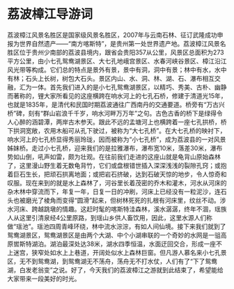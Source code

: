 # 荔波樟江导游词  
荔波樟江风景名胜区是国家级风景名胜区，2007年与云南石林、征订武隆成功申报为世界自然遗产――“南方喀斯特”，是贵州第一处世界遗产地。荔波樟江风景名胜区位于贵州少南部的荔波县境内，跟省会贵阳357从公里，风景区总面积为273平方公里，由小七孔鸳鸯湖景区、大七孔地峨宫景区、水春河峡谷景区、樟江沿江风光带等构成。它们总的特点是景外有景，景中有洞，洞中有景；林中有水，水中有林；石头上长树，树包大石头。景区内山、水、洞、林、湖、石、瀑布相互交融，汇为一体。首先我们进入的是小七孔鸳鸯湖景区，以精巧、秀美、古朴、幽静而著称的，锂大家所看见的这座横跨在响水河上的七孔石桥，修建于清道光15年，也就是1835年，是清代和民国时期荔波通往广西南丹的交通要道。桥旁有“万古兴桥”碑，刻有“群山岩浪千千岁，响水河畔万万年”之句。古色古香的桥下是绿得令人心醉的涵碧潭，两岸古木参天。跟此不远的孟塘河上也横跨着一座七孔拱桥，桥下拱洞宽敞，农用木船可从孔下驶过，被称为“大七孔桥”。在大七孔桥的映衬下，响水河上的七孔桥显得秀丽玲珑，因而被称为“小七孔桥”，成为荔波县的一对风景姊妹桥。走过小七孔桥，迎来我们的是拉雅瀑布，瀑布宽10米，落差30米，瀑布势如山倒，吼声如雷，颇为壮观。在往前我们走进的这座山就是龟背山原始森林了，这里漫山野生着无数龟背竹，它们或盘根错世插入深深浅浅的裂隙孔窍；或抱着巨石生长，把顽石拱离地面；或把岩石挤破，达到石破天惊的地步，令人惊奇和叹服。现在来到的就是水上森林了，河谷里长着茂密的乔木和灌木，河水从河床的杂木林中穿流而下，年复一年，日复一日的冲刷，河床上已经没有一粒泥沙，连石头也被磨光了棱角而变得“圆滑”起来，但树林死死的扎根有河床里，纹丝不动。涉水河床、跨越跳墩的情趣。这赶时髦的喀斯特洼森林，溪水潺潺，终年不涸，瑶族人从这里引清泉经4公里原路，到瑶山乡供人畜饮用，因此，这里水源人们称做“瑶池”。瑶池四周青峰环绕，林中流水淙淙，有如人间仙境。接下来我们就到了鸳鸯湖景区，鸳鸯湖景区是由两个大湖、中个小湖串联的一个奇妙的水网是一驵高原喾斯特湖泊。湖泊最深处达38米，湖水四季恒温，水面迂回交合，形成一座不上迷宫，狭窄处如水上上巷道，开阔处似水上森林巨窗。但凡游人慕名来小七孔景区，无不到鸳鸯湖，到鸳鸯湖无不荡舟，荡舟无不打水仗，人们有了“下了鸳鸯湖，白发老翁变”之说。好了，今天我们的荔波樟江之游就到此结束了，希望能给大家带来一段美好的时光。  

<!-- Last processed: 2025-07-22 03:44:30 -->
